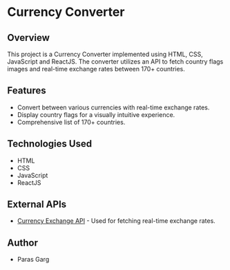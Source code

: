 # Currency Converter

## Overview

This project is a Currency Converter implemented using HTML, CSS, JavaScript and ReactJS. The converter utilizes an API to fetch country flags images and real-time exchange rates between 170+ countries.

## Features

- Convert between various currencies with real-time exchange rates.
- Display country flags for a visually intuitive experience.
- Comprehensive list of 170+ countries.

## Technologies Used

- HTML
- CSS
- JavaScript
- ReactJS

## External APIs

- [Currency Exchange API](https://cdn.jsdelivr.net/gh/fawazahmed0/currency-api@1/latest/currencies) - Used for fetching real-time exchange rates.


## Author

- Paras Garg
